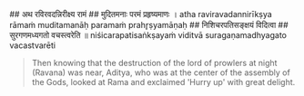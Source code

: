 <section>
<section data-markdown>
## अथ रविरवदन्निरीक्ष्य रामं
## मुदितमनाः परमं प्रहृष्यमाणः ।
atha raviravadannirīkṣya rāmaṁ
muditamanāḥ paramaṁ prahr̥ṣyamāṇaḥ
## निशिचरपतिसङ्क्षयं विदित्वा
## सुरगणमध्यगतो वचस्त्वरेति ॥
niśicarapatisaṅkṣayaṁ viditvā
suragaṇamadhyagato vacastvarēti

> Then knowing that the destruction of the lord of prowlers at night (Ravana) was near, Aditya, who was at the center of the assembly of the Gods, looked at Rama and exclaimed 'Hurry up' with great delight.
<!--
Then knowing that the destruction of Rāvaṇa was near, the Sun-God, surrounded by all the Gods in heaven, looked at Rāma with a delighted mind and exclaimed “Hasten up!”
-->
</section>
</section>
